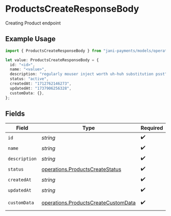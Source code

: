 # ProductsCreateResponseBody

Creating Product endpoint

## Example Usage

```typescript
import { ProductsCreateResponseBody } from "jani-payments/models/operations";

let value: ProductsCreateResponseBody = {
  id: "<id>",
  name: "<value>",
  description: "regularly mouser inject worth uh-huh substitution psst",
  status: "active",
  createdAt: "1712762146273",
  updatedAt: "1737906256328",
  customData: {},
};
```

## Fields

| Field                                                                                      | Type                                                                                       | Required                                                                                   | Description                                                                                |
| ------------------------------------------------------------------------------------------ | ------------------------------------------------------------------------------------------ | ------------------------------------------------------------------------------------------ | ------------------------------------------------------------------------------------------ |
| `id`                                                                                       | *string*                                                                                   | :heavy_check_mark:                                                                         | N/A                                                                                        |
| `name`                                                                                     | *string*                                                                                   | :heavy_check_mark:                                                                         | N/A                                                                                        |
| `description`                                                                              | *string*                                                                                   | :heavy_check_mark:                                                                         | N/A                                                                                        |
| `status`                                                                                   | [operations.ProductsCreateStatus](../../models/operations/productscreatestatus.md)         | :heavy_check_mark:                                                                         | N/A                                                                                        |
| `createdAt`                                                                                | *string*                                                                                   | :heavy_check_mark:                                                                         | N/A                                                                                        |
| `updatedAt`                                                                                | *string*                                                                                   | :heavy_check_mark:                                                                         | N/A                                                                                        |
| `customData`                                                                               | [operations.ProductsCreateCustomData](../../models/operations/productscreatecustomdata.md) | :heavy_check_mark:                                                                         | Any valid JSON value                                                                       |